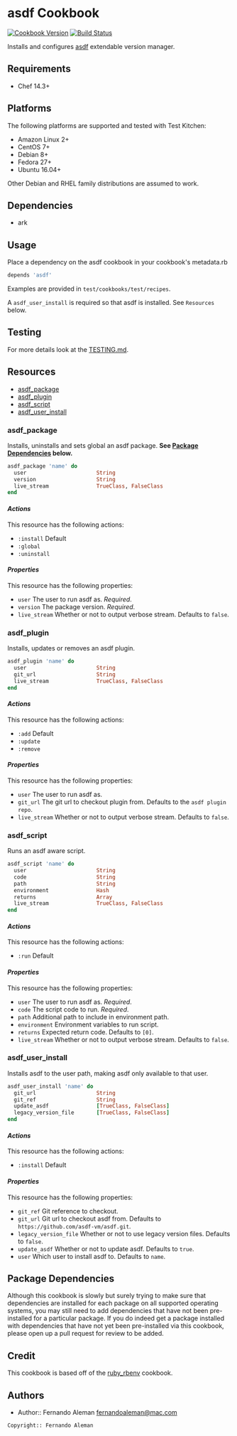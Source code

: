 # asdf Cookbook

[![Cookbook Version](https://img.shields.io/cookbook/v/asdf.svg)](https://supermarket.chef.io/cookbooks/asdf) [![Build Status](https://travis-ci.org/asdf-chef/asdf.svg?branch=master)](https://travis-ci.org/asdf-chef/asdf)

Installs and configures [asdf](https://github.com/asdf-vm/asdf) extendable version manager.

## Requirements

- Chef 14.3+

## Platforms

The following platforms are supported and tested with Test Kitchen:

- Amazon Linux 2+
- CentOS 7+
- Debian 8+
- Fedora 27+
- Ubuntu 16.04+

Other Debian and RHEL family distributions are assumed to work.

## Dependencies

- ark

## Usage

Place a dependency on the asdf cookbook in your cookbook's metadata.rb

```ruby
depends 'asdf'
```

Examples are provided in `test/cookbooks/test/recipes`.

A `asdf_user_install` is required so that asdf is installed. See `Resources` below.

## Testing

For more details look at the [TESTING.md](./TESTING.md).

## Resources

- [asdf_package](#asdf_package)
- [asdf_plugin](#asdf_plugin)
- [asdf_script](#asdf_script)
- [asdf_user_install](#asdf_user_install)

### asdf_package

Installs, uninstalls and sets global an asdf package.
**See [Package Dependencies](#package-dependencies) below.**

```ruby
asdf_package 'name' do
  user                      String
  version                   String
  live_stream               TrueClass, FalseClass
end
```

#### _Actions_

This resource has the following actions:

- `:install` Default
- `:global`
- `:uninstall`

#### _Properties_

This resource has the following properties:

- `user` The user to run asdf as. *Required*.
- `version` The package version. *Required*.
- `live_stream` Whether or not to output verbose stream. Defaults to `false`.

### asdf_plugin

Installs, updates or removes an asdf plugin.

```ruby
asdf_plugin 'name' do
  user                      String
  git_url                   String
  live_stream               TrueClass, FalseClass
end
```

#### _Actions_

This resource has the following actions:

- `:add` Default
- `:update`
- `:remove`

#### _Properties_

This resource has the following properties:

- `user` The user to run asdf as.
- `git_url` The git url to checkout plugin from. Defaults to the `asdf plugin repo`.
- `live_stream` Whether or not to output verbose stream. Defaults to `false`.

### asdf_script

Runs an asdf aware script.

```ruby
asdf_script 'name' do
  user                      String
  code                      String
  path                      String
  environment               Hash
  returns                   Array
  live_stream               TrueClass, FalseClass
end
```

#### _Actions_

This resource has the following actions:

- `:run` Default

#### _Properties_

This resource has the following properties:

- `user` The user to run asdf as. *Required*.
- `code` The script code to run. *Required*.
- `path` Additional path to include in environment path.
- `environment` Environment variables to run script.
- `returns` Expected return code. Defaults to `[0]`.
- `live_stream` Whether or not to output verbose stream. Defaults to `false`.

### asdf_user_install

Installs asdf to the user path, making asdf only available to that user.

```ruby
asdf_user_install 'name' do
  git_url                   String
  git_ref                   String
  update_asdf               [TrueClass, FalseClass]
  legacy_version_file       [TrueClass, FalseClass]
end
```

#### _Actions_

This resource has the following actions:

- `:install` Default

#### _Properties_

This resource has the following properties:

- `git_ref` Git reference to checkout.
- `git_url` Git url to checkout asdf from. Defaults to `https://github.com/asdf-vm/asdf.git`.
- `legacy_version_file` Whether or not to use legacy version files. Defaults to `false`.
- `update_asdf` Whether or not to update asdf. Defaults to `true`.
- `user` Which user to install asdf to. Defaults to `name`.

## Package Dependencies

Although this cookbook is slowly but surely trying to make sure that
dependencies are installed for each package on all supported operating systems,
you may still need to add dependencies that have not been pre-installed for a
particular package. If you do indeed get a package installed with dependencies
that have not yet been pre-installed via this cookbook, please open up a pull
request for review to be added.

## Credit

This cookbook is based off of the [ruby_rbenv](https://github.com/sous-chefs/ruby_rbenv) cookbook.

## Authors

- Author:: Fernando Aleman <fernandoaleman@mac.com>

```text
Copyright:: Fernando Aleman
```
